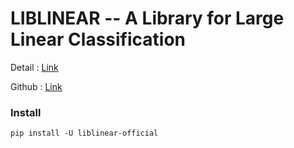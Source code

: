 # LIBLINEAR -- A Library for Large Linear Classification

Detail : [Link](https://www.csie.ntu.edu.tw/~cjlin/liblinear/)

Github : [Link](https://github.com/cjlin1/liblinear)

### Install
```shell
pip install -U liblinear-official
```

